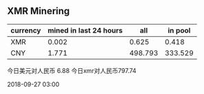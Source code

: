 ## XMR Minering

|currency|mined in last 24 hours|all|in pool|
|---|---|---|---|
|XMR|0.002|0.625|0.418|
|CNY|1.771|498.793|333.529|

今日美元对人民币 6.88	今日xmr对人民币797.74


2018-09-27 03:00